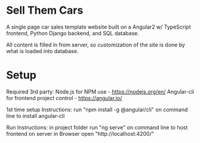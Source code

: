 # Sell Them Cars

A single page car sales template website built on a Angular2 w/ TypeScript frontend, Python Django backend, and SQL database.

All content is filled in from server, so customization of the site is done by what is loaded into database.

# Setup 

Required 3rd party:
Node.js for NPM use - https://nodejs.org/en/
Angular-cli for frontend project control - https://angular.io/

1st time setup Instructions:
run "npm install -g @angular/cli" on command line to install angular-cli 

Run Instructions:
in project folder run "ng serve" on command line to host frontend on server
in Browser open "http://localhost:4200/"
